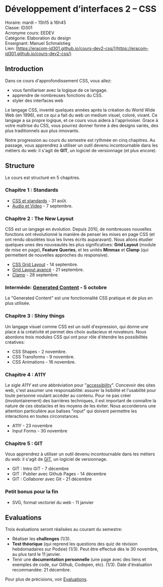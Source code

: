 # Développement d’interfaces 2 – CSS

Horaire: mardi – 15h15 à 16h45  
Classe: ID301  
Acronyme cours: EEDEV  
Catégorie: Elaboration du design  
Enseignant: Manuel Schmalstieg  
Lien: [https://eracom-id301.github.io/cours-dev2-css/](https://eracom-id301.github.io/cours-dev2-css/)

## Introduction

Dans ce cours d'approfondissement CSS, vous allez:
- vous familiariser avec la logique de ce langage.
- apprendre de nombreuses fonctions du CSS.
- styler des interfaces web

Le langage CSS, inventé quelques années après la création du World Wide Web (en 1996), est ce qui a fait du web un medium visuel, coloré, vivant. Ce langage a sa propre logique, et ce cours vous aidera à l'apprivoiser. Grace à votre maîtrise du CSS, vous pourrez donner forme à des designs variés, des plus traditionnels aux plus innovants.

Notre progression au cours du semestre est rythmée en cinq chapitres. Au passage, vous apprendrez à utiliser un outil devenu incontournable dans les métiers du web: il s'agit de **GIT**, un logiciel de versionnage (et plus encore).

## Structure

Le cours est structuré en 5 chapitres.

### Chapitre 1 : Standards

- [CSS et standards](standards.html) - 31 août.
- [Audio et Video](audio-video.html) - 7 septembre.

### Chapitre 2 : The New Layout

CSS est un langage en évolution. Depuis 2010, de nombreuses nouvelles fonctions ont révolutionné la manière de penser les mises en page CSS (et ont rendu obsolètes tous les livres écrits auparavant). Nous allons étudier quelques unes des nouveautés les plus significatives: **Grid Layout** (module de mise en page), **Feature Queries**, et les unités **Minmax** et **Clamp** (qui permettent de nouvelles approches du responsive).

- [CSS Grid Layout](grid-layout.html) - 14 septembre.
- [Grid Layout avancé](grid-advanced.html) - 21 septembre.
- [Clamp](clamp.html) - 28 septembre.

### Intermède: [Generated Content](generated-content.html) - 5 octobre

Le "Generated Content" est une fonctionnalité CSS pratique et de plus en plus utilisée.

### Chapitre 3 : Shiny things

Un langage visuel comme CSS est un outil d'expression, qui donne une place à la créativité et permet des choix audacieux et novateurs. Nous abordons trois modules CSS qui ont pour rôle d'étendre les possibilités créatives: 

- CSS Shapes - 2 novembre.
- CSS Transforms - 9 novembre.
- CSS Animations - 16 novembre.

### Chapitre 4 : A11Y

Le sigle *A11Y* est une abbréviation pour "[accessibility](https://cours-web.ch/html/accessibilite.html)". Concevoir des sites web, c'est assumer une responsabilité: assurer la lisibilité et l'usabilité pour toute personne voulant accéder au contenu. Pour ne pas créer (involontairement) des barrières techniques, il est important de connaître la nature de ces obstacles et les moyens de les éviter. Nous accorderons une attention particulière aux balises "input" qui doivent permettre les interactions en toutes circonstances.

- A11Y - 23 novembre
- Input Forms - 30 novembre

### Chapitre 5 : GIT

Vous apprendrez à utiliser un outil devenu incontournable dans les métiers du web: il s'agit de [GIT](https://cours-web.ch/git/), un logiciel de versionnage.

- GIT : Intro GIT - 7 décembre
- GIT : Publier avec Github Pages - 14 décembre
- GIT : Collaborer avec Git - 21 décembre

### Petit bonus pour la fin

- SVG, format vectoriel du web - 11 janvier

## Evaluations

Trois évaluations seront réalisées au courant du semestre:

- Réaliser les **challenges** (1/3).
- **Test théorique** (qui reprend les questions des quiz de révision hebdomadaires sur Podsie) (1/3). Peut être effectué dès le 30 novembre, au plus tard le 11 janvier.
- Tenir une **documentation personnelle** (une page avec des liens et exemples de code, sur Github, Codepen, etc). (1/3). Date d'évaluation recommandée: 21 décembre.

Pour plus de précisions, voir [Evaluations](evaluations.html).
